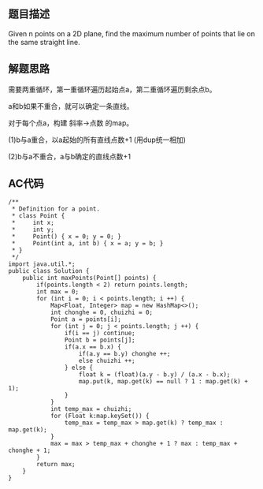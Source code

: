 ## 题目描述

Given n points on a 2D plane, find the maximum number of points that lie on the same straight line.


## 解题思路

需要两重循环，第一重循环遍历起始点a，第二重循环遍历剩余点b。

a和b如果不重合，就可以确定一条直线。

对于每个点a，构建 斜率->点数 的map。

(1)b与a重合，以a起始的所有直线点数+1 (用dup统一相加)

(2)b与a不重合，a与b确定的直线点数+1

## AC代码

```
/**
 * Definition for a point.
 * class Point {
 *     int x;
 *     int y;
 *     Point() { x = 0; y = 0; }
 *     Point(int a, int b) { x = a; y = b; }
 * }
 */
import java.util.*;
public class Solution {
    public int maxPoints(Point[] points) {
        if(points.length < 2) return points.length;
        int max = 0;
        for (int i = 0; i < points.length; i ++) {
            Map<Float, Integer> map = new HashMap<>();
            int chonghe = 0, chuizhi = 0;
            Point a = points[i];
            for (int j = 0; j < points.length; j ++) {
                if(i == j) continue;
                Point b = points[j];
                if(a.x == b.x) {
                    if(a.y == b.y) chonghe ++;
                    else chuizhi ++;
                } else {
                    float k = (float)(a.y - b.y) / (a.x - b.x);
                    map.put(k, map.get(k) == null ? 1 : map.get(k) + 1);
                }
            }
            int temp_max = chuizhi;
            for (Float k:map.keySet()) {
                temp_max = temp_max > map.get(k) ? temp_max : map.get(k);
            }
            max = max > temp_max + chonghe + 1 ? max : temp_max + chonghe + 1;
        }
        return max;
    }
}
```